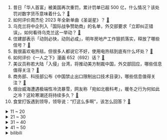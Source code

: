 1. 昔日「华人首富」被美国再次重罚，累计罚单已超 500 亿，什么情况？该处罚对数字货币意味着什么？ [:link:](https://www.zhihu.com/question/635898146)
2. 如何评价周杰伦 2023 年全新单曲《圣诞星》？ [:link:](https://www.zhihu.com/question/636001499)
3. 乌克兰将中企列入「国际战争赞助商」的名单，外交部要求「立即纠正错误」，如何看待乌克兰这一举动？ [:link:](https://www.zhihu.com/question/635948455)
4. 住建部表示「动则必快，动则必成」，明年房地产工作狠抓落实，释放了哪些信号？ [:link:](https://www.zhihu.com/question/635983544)
5. 我很喜欢电热毯，但很多人都说它不好，使用电热毯到底有什么坏处？ [:link:](https://www.zhihu.com/question/387264967)
6. 如何评价《一人之下》漫画 652（692）话？ [:link:](https://www.zhihu.com/question/636036538)
7. 美议员称若大陆「入侵」台湾，将推动美方制裁中国，外交部回应，哪些信息值得关注？ [:link:](https://www.zhihu.com/question/635950857)
8. 商务部、科技部公布《中国禁止出口限制出口技术目录》，哪些信息值得关注？ [:link:](https://www.zhihu.com/question/635964744)
9. 烟台威海遭遇极端性冷流暴雪，网友称「宛如北极科考」，暖冬之行为何如此之冷？这轮寒潮还将持续多久？ [:link:](https://www.zhihu.com/question/635923687)
10. 食堂打饭遇到领导，领导说：“打这么多啊”，该怎么回答？ [:link:](https://www.zhihu.com/question/627379818)
<details>
<summary>11 ~ 20</summary>

11. 为什么西方出土的文物保存得那么完整？没有岁月侵蚀的痕迹？就连海里的青铜器都没有被腐蚀的痕迹？ [:link:](https://www.zhihu.com/question/629532049)
12. 台军一潜艇发生事故 6 人落水，3 人获救 3 人仍失踪，有哪些信息值得关注？ [:link:](https://www.zhihu.com/question/635975215)
13. 哈尔滨文旅局回应「冰雪大世界退票」事件，大滑梯项目已取消预约制，谁先排队谁玩，如何评价这一决定？ [:link:](https://www.zhihu.com/question/635777637)
14. 网传爱尔眼科一医生术中猛捶患者头部，医院回应「情急之中锤压提醒患者」，如何看待此事？ [:link:](https://www.zhihu.com/question/635892469)
15. 韩国现代汽车 800 元人民币出售俄罗斯工厂，将损失 16 亿元人民币，但两年内可回购，如何看待此事？ [:link:](https://www.zhihu.com/question/635892422)
16. 美考虑提高对中国电动汽车关税，外交部表示「美式保护主义的升级版」，如何评价美方此举？会产生哪些影响？ [:link:](https://www.zhihu.com/question/635951581)
17. 新一轮存款降息即将落地，20 万元存三年利息将少 1800 元，将带来哪些影响？ [:link:](https://www.zhihu.com/question/635943909)
18. 马来西亚禁止以色列船只停靠该国港口，称「是对以色列持续暴行的回应」，会带来哪些影响？ [:link:](https://www.zhihu.com/question/635825796)
19. 为什么员工都非常抵触「绩效考核」，该怎么办呢？ [:link:](https://www.zhihu.com/question/635334547)
20. 作为考研过来人，会给 24 考研人哪些考场上的建议？ [:link:](https://www.zhihu.com/question/635383048)
</details>
<details>
<summary>21 ~ 30</summary>

21. 如何理解微分几何中的『联络』? [:link:](https://www.zhihu.com/question/36863915)
22. 能说一说你认为最好听的足球运动员的名字吗？ [:link:](https://www.zhihu.com/question/440894509)
23. C#中如何稳定精确地每隔5ms执行某个函数？ [:link:](https://www.zhihu.com/question/558133989)
24. 收音机为什么不淘汰掉？ [:link:](https://www.zhihu.com/question/596902764)
25. 你在 2023 年，对生活增加了哪些新的期待？结果如何？对于即将到来的 2024 年又有哪些新的期待？ [:link:](https://www.zhihu.com/question/633815006)
26. 如何评价游戏《少女前线2:追放》的公测表现？ [:link:](https://www.zhihu.com/question/635900029)
27. 如何评价《生活闪亮时2023》完颜慧德纪录片？ [:link:](https://www.zhihu.com/question/635927661)
28. 如何评价《元梦之星》这款游戏？ [:link:](https://www.zhihu.com/question/635346737)
29. 985硕应届生工作不到半年迷茫，不知道想要什么，该不该去大城市打拼? [:link:](https://www.zhihu.com/question/635282286)
30. 12 月 21 日甘肃临夏州积石山县发生 4.1 级地震，将对当地带来哪些影响？ [:link:](https://www.zhihu.com/question/635884239)
</details>
<details>
<summary>31 ~ 40</summary>

31. 如果明朝后期花重金雇佣欧洲士兵能否吊打蒙古人？ [:link:](https://www.zhihu.com/question/628293143)
32. 201 英寸巨幕玩游戏有多爽? 雷鸟 Air2+JoyDock 如何给掌机玩家巅峰游戏体验? [:link:](https://www.zhihu.com/question/635922815)
33. 红海航道危机持续，上百艘集装箱船只放弃红海航线绕行好望角，将带来哪些经济、局势影响？ [:link:](https://www.zhihu.com/question/635908694)
34. 2024 年关税调整方案公布，将对部分抗癌药、罕见病药的药品和原料等实施零关税，还有哪些信息值得关注？ [:link:](https://www.zhihu.com/question/635951102)
35. 欧盟法院裁决：欧足联和国际足联违反欧盟法律，欧超无需他们批准，哪些信息值得关注？ [:link:](https://www.zhihu.com/question/636000258)
36. 水哥王昱珩在《大国之树》中的观点与庄子思想不谋而合，如何理解水哥提到的「无用之木，方为神木」？ [:link:](https://www.zhihu.com/question/635454451)
37. 加沙地带死亡人数已达 2 万，以军称加沙地带北部的军事行动「接近尾声」，巴以局势还将走向何方？ [:link:](https://www.zhihu.com/question/635887925)
38. 深圳拟放宽车牌申请条件，增加「久摇不中」者中签率，将产生哪些影响？ [:link:](https://www.zhihu.com/question/635842838)
39. 如何评价2023年米哈游《原神》系列任务《蔷薇与铳枪》？ [:link:](https://www.zhihu.com/question/635793871)
40. 中方回应美考虑提高对中国电动汽车关税，「必要时采取措施维护自身合法权益」，哪些信息值得关注？ [:link:](https://www.zhihu.com/question/635950413)
</details>
<details>
<summary>41 ~ 50</summary>

41. 北大副教授「跨栏」入校，和保安「比赛跑步」引热议，北大回应「正有序推进开放」，哪些信息值得关注？ [:link:](https://www.zhihu.com/question/635960808)
42. 官方发布通知，部分原产于台湾的产品中止关税减让，以应对台湾歧视性措施，这意味着什么？将带来哪些影响？ [:link:](https://www.zhihu.com/question/635904900)
43. 格力电器拟受让格力钛股份，市值却一天跌掉 132 亿，董明珠看好，为何股民们不买账？哪些信息值得关注？ [:link:](https://www.zhihu.com/question/635892408)
44. 如何评价电影《海王2：失落的王国》？ [:link:](https://www.zhihu.com/question/629928721)
45. 「男主播直播喝白酒死亡」引关注，律师称主播直播饮酒去世平台或需担责，如何从法律角度解读？ [:link:](https://www.zhihu.com/question/635953655)
46. 报道称中国暂停与阿根廷 465 亿元货币互换协议，阿根廷专家提醒「对华关系不可取代」，如何解读？ [:link:](https://www.zhihu.com/question/635942333)
47. Nature 新研究发布，GPT 驱动的机器人化学家能够自行设计和进行实验，这对科研意味着什么？ [:link:](https://www.zhihu.com/question/635951386)
48. 2023 年，有哪些事让你觉得「学到了」？ [:link:](https://www.zhihu.com/question/635607898)
49. 2023 Steam 年度总结已上线，你的年度总结是怎样的？ [:link:](https://www.zhihu.com/question/635562311)
50. 考研考试现场的文具都要准备什么？ [:link:](https://www.zhihu.com/question/503725894)
</details><details>
<summary>bilibili</summary>

</details>